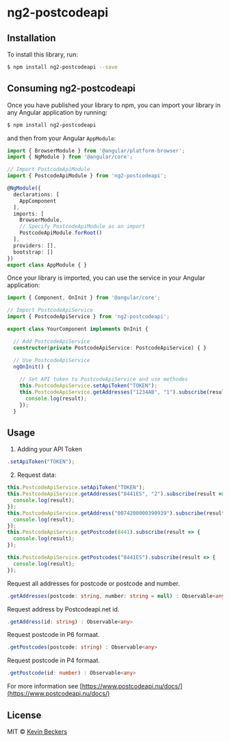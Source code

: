# ng2-postcodeapi

## Installation

To install this library, run:

```bash
$ npm install ng2-postcodeapi --save
```

## Consuming ng2-postcodeapi

Once you have published your library to npm, you can import your library in any Angular application by running:

```bash
$ npm install ng2-postcodeapi
```

and then from your Angular `AppModule`:

```typescript
import { BrowserModule } from '@angular/platform-browser';
import { NgModule } from '@angular/core';

// Import PostcodeApiModule
import { PostcodeApiModule } from 'ng2-postcodeapi';

@NgModule({
  declarations: [
    AppComponent
  ],
  imports: [
    BrowserModule,
    // Specify PostcodeApiModule as an import
    PostcodeApiModule.forRoot()
  ],
  providers: [],
  bootstrap: []
})
export class AppModule { }
```

Once your library is imported, you can use the service in your Angular application:


```typescript
import { Component, OnInit } from '@angular/core';

// Import PostcodeApiService
import { PostcodeApiService } from 'ng2-postcodeapi';

export class YourComponent implements OnInit {

  // Add PostcodeApiService
  constructor(private PostcodeApiService: PostcodeApiService) { }

  // Use PostcodeApiService
  ngOnInit() {
    
    // Set API token to PostcodeApiService and use methodes
    this.PostcodeApiService.setApiToken("TOKEN");
    this.PostcodeApiService.getAddresses("1234AB", "1").subscribe(result => {
      console.log(result);
    });
  }
```
## Usage

1. Adding your API Token
```typescript
.setApiToken("TOKEN");
```

2. Request data:
```typescript
this.PostcodeApiService.setApiToken("TOKEN");
this.PostcodeApiService.getAddresses("8441ES", "2").subscribe(result => {
  console.log(result);
});
this.PostcodeApiService.getAddress("0074200000390939").subscribe(result => {
  console.log(result);
});
this.PostcodeApiService.getPostcode(8441).subscribe(result => {
  console.log(result);
});

this.PostcodeApiService.getPostcodes("8441ES").subscribe(result => {
  console.log(result);
});
```

Request all addresses for postcode or postcode and number.
```typescript
.getAddresses(postcode: string, number: string = null) : Observable<any>
```

Request address by Postcodeapi.net id.
```typescript
.getAddress(id: string) : Observable<any>
```

Request postcode in P6 formaat.
```typescript
.getPostcodes(postcode: string) : Observable<any>
```

Request postcode in P4 formaat.
```typescript
.getPostcode(id: number) : Observable<any>
```

For more information see [https://www.postcodeapi.nu/docs/](https://www.postcodeapi.nu/docs/)

## License

MIT © [Kevin Beckers](mailto:kevin@thecodelab.nl)
